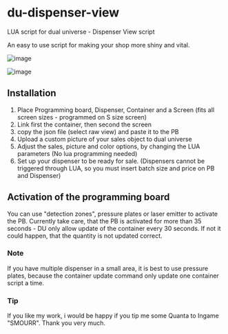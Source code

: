 # du-dispenser-view
LUA script for dual universe - Dispenser View script

An easy to use script for making your shop more shiny and vital.

![image](https://github.com/makerlu/du-dispenser-view/blob/main/pictures/dispenser-view1.jpg)

![image](https://github.com/makerlu/du-dispenser-view/blob/main/pictures/dispenser-view2.jpg)

## Installation
1. Place Programming board, Dispenser, Container and a Screen (fits all screen sizes - programmed on S size screen)
2. Link first the container, then second the screen
3. copy the json file (select raw view) and paste it to the PB
4. Upload a custom picture of your sales object to dual universe
4. Adjust the sales, picture and color options, by changing the LUA parameters (No lua programming needed)
5. Set up your dispenser to be ready for sale. (Dispensers cannot be triggered through LUA, so you must insert batch size and price on PB and Dispenser)

## Activation of the programming board
You can use "detection zones", pressure plates or laser emitter to activate the PB.
Currently take care, that the PB is activated for more than 35 seconds - DU only allow update of the container every 30 seconds.
If not it could happen, that the quantity is not updated correct.
### Note
If you have multiple dispenser in a small area, it is best to use pressure plates, because the container update command only update one container script a time.


### Tip
If you like my work, i would be happy if you tip me some Quanta to Ingame "SMOURR". Thank you very much.
